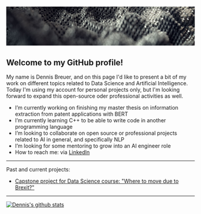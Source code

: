 [![Header](icons/h.JPG "Header")]()

## Welcome to my GitHub profile!

My name is Dennis Breuer, and on this page I'd like to present a bit of my work on different topics related to Data Science and Artificial Intelligence.
Today I'm using my account for personal projects only, but I'm looking forward to expand this open-source oder professional activities as well. 

-  I’m currently working on finishing my master thesis on information extraction from patent applications with BERT
-  I’m currently learning C++ to be able to write code in another programming language 
-  I’m looking to collaborate on open source or professional projects related to AI in general, and specifically NLP
-  I’m looking for some mentoring to grow into an AI engineer role
- How to reach me: via [LinkedIn](https://www.linkedin.com/in/dennis-breuer-838260134/)

<hr>
Past and current projects: 

- [Capstone project for Data Science course: "Where to move due to Brexit?"](https://dennisb1239.github.io/IBM-Data-Science-Capstone-project/)


<hr>

[![Dennis's github stats](https://github-readme-stats.vercel.app/api?username=dennisb1239&count_private=true&show_icons=true&theme=true&hide_rank=false)](https://github.com/anuraghazra/github-readme-stats)

<!--
**dennisb1239/dennisb1239** is a ✨ _special_ ✨ repository because its `README.md` (this file) appears on your GitHub profile.




